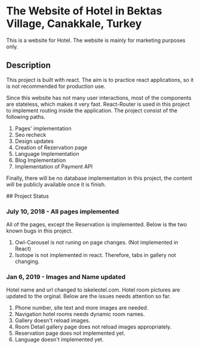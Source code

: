 # The Website of Hotel in Bektas Village, Canakkale, Turkey

This is a website for Hotel. The website is mainly for marketing purposes only.

## Description

This project is built with react. The aim is to practice react applications, so it is not recommended for production use.

Since this website has not many user interactions, most of the components are stateless, which makes it very fast. React-Router is used in this project to implement routing inside the application. The project consist of the following paths.

1. Pages' implementation
2. Seo recheck
3. Design updates
4. Creation of Rezervation page
5. Language Implementation
6. Blog Implementation
7. Implementation of Payment API

Finally, there will be no database implementation in this project, the content will be publicly available once it is finish.

## Project Status

### July 10, 2018 - All pages implemented

All of the pages, except the Reservation is implemented. Below is the two known bugs in this project.

1. Owl-Carousel is not runing on page changes. (Not implemented in React)
2. Isotope is not implemented in react. Therefore, tabs in gallery not changing.

### Jan 6, 2019 - Images and Name updated

Hotel name and url changed to iskeleotel.com. Hotel room pictures are updated to the orginal. Below are the issues needs attention so far.

1. Phone number, site text and more images are needed.
2. Navigation hotel rooms needs dynamic room names.
3. Gallery doesn't reload images.
4. Room Detail gallery page does not reload images appropriately.
5. Reservation page does not implemented yet.
6. Language doesn't implemented yet.
